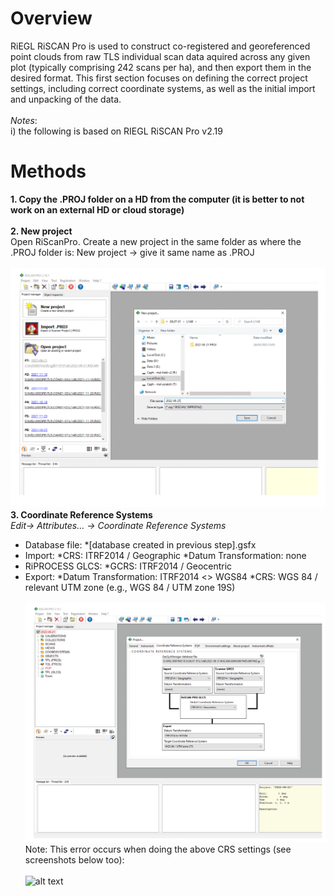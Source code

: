 # Overview
RiEGL RiSCAN Pro is used to construct co-registered and georeferenced point clouds from raw TLS individual scan data aquired across any given plot (typically comprising 242 scans per ha), and then export them in the desired format. This first section focuses on defining the correct project settings, including correct coordinate systems, as well as the initial import and unpacking of the data.
<br><br>
*Notes*:
<br>
i) the following is based on RIEGL RiSCAN Pro v2.19

# Methods
**1. Copy the .PROJ folder on a HD from the computer (it is better to not work on an external HD or cloud storage)**
<br><br>
**2. New project**
<br>
Open RiScanPro. Create a new project in the same  folder as where the .PROJ folder is: New project → give it same name as .PROJ
<br><br>
![alt text](img/import1.png)
**3. Coordinate Reference Systems**
<br>
*Edit→ Attributes… → Coordinate Reference Systems*
<br>
* Database file:
    *[database created in previous step].gsfx
* Import:
    *CRS: ITRF2014 / Geographic
    *Datum Transformation: none
* RiPROCESS GLCS: 
    *GCRS: ITRF2014 / Geocentric
* Export:
    *Datum Transformation: ITRF2014 <> WGS84
    *CRS: WGS 84 / relevant UTM zone (e.g., WGS 84 / UTM zone 19S)
<br><br>
![alt text](img/import2.png)
Note: This error occurs when doing the above CRS settings (see screenshots below too):
<br><br>
![alt text](img/import23.png)